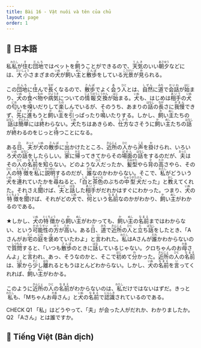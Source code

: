 ```yaml
---
title: Bài 16 - Vật nuôi và tên của chủ
layout: page
order: 1
---
```


## 📖 日本語
私<ruby>私<rt>わたし</rt></ruby>が<ruby>住<rt>す</rt></ruby>む<ruby>団地<rt>だんち</rt></ruby>ではペットを<ruby>飼<rt>か</rt></ruby>うことができるので、<ruby>天気<rt>てんき</rt></ruby>のいい<ruby>朝夕<rt>あさゆう</rt></ruby>などには、<ruby>大小<rt>だいしょう</rt></ruby>さまざまの<ruby>犬<rt>いぬ</rt></ruby>が<ruby>飼<rt>か</rt></ruby>い<ruby>主<rt>ぬし</rt></ruby>と<ruby>散歩<rt>さんぽ</rt></ruby>をしている<ruby>光景<rt>こうけい</rt></ruby>が<ruby>見<rt>み</rt></ruby>られる。

この<ruby>団地<rt>だんち</rt></ruby>に<ruby>住<rt>す</rt></ruby>んで<ruby>長<rt>なが</rt></ruby>くなるので、<ruby>散歩<rt>さんぽ</rt></ruby>でよく<ruby>会<rt>あ</rt></ruby>う<ruby>人<rt>ひと</rt></ruby>とは、<ruby>自然<rt>しぜん</rt></ruby>に<ruby>道<rt>みち</rt></ruby>で<ruby>会話<rt>かいわ</rt></ruby>が<ruby>始<rt>はじ</rt></ruby>まり、<ruby>犬<rt>いぬ</rt></ruby>の<ruby>食<rt>た</rt></ruby>べ<ruby>物<rt>もの</rt></ruby>や<ruby>病気<rt>びょうき</rt></ruby>についての<ruby>情報交換<rt>じょうほうこうかん</rt></ruby>が<ruby>始<rt>はじ</rt></ruby>まる。<ruby>犬<rt>いぬ</rt></ruby>も、はじめは<ruby>相手<rt>あいて</rt></ruby>の<ruby>犬<rt>いぬ</rt></ruby>の<ruby>匂<rt>にお</rt></ruby>いを<ruby>嗅<rt>か</rt></ruby>いだりして<ruby>楽<rt>たの</rt></ruby>しんでいるが、そのうち、あまりの<ruby>話<rt>はなし</rt></ruby>の<ruby>長<rt>なが</rt></ruby>さに<ruby>我慢<rt>がまん</rt></ruby>できず、<ruby>先<rt>さき</rt></ruby>に<ruby>進<rt>すす</rt></ruby>もうと<ruby>飼<rt>か</rt></ruby>い<ruby>主<rt>ぬし</rt></ruby>を<ruby>引<rt>ひ</rt></ruby>っぱったり<ruby>鳴<rt>な</rt></ruby>いたりする。しかし、<ruby>飼<rt>か</rt></ruby>い<ruby>主<rt>ぬし</rt></ruby>たちの<ruby>話<rt>はなし</rt></ruby>は<ruby>簡単<rt>かんたん</rt></ruby>には<ruby>終<rt>お</rt></ruby>わらない。<ruby>犬<rt>いぬ</rt></ruby>たちはあきらめ、<ruby>仕方<rt>しかた</rt></ruby>なさそうに<ruby>飼<rt>か</rt></ruby>い<ruby>主<rt>ぬし</rt></ruby>たちの<ruby>話<rt>はなし</rt></ruby>が<ruby>終<rt>お</rt></ruby>わるのをじっと<ruby>待<rt>ま</rt></ruby>つことになる。

ある<ruby>日<rt>ひ</rt></ruby>、<ruby>夫<rt>おっと</rt></ruby>が<ruby>犬<rt>いぬ</rt></ruby>の<ruby>散歩<rt>さんぽ</rt></ruby>に<ruby>出<rt>で</rt></ruby>かけたところ、<ruby>近所<rt>きんじょ</rt></ruby>の<ruby>人<rt>ひと</rt></ruby>から<ruby>声<rt>こえ</rt></ruby>を<ruby>掛<rt>か</rt></ruby>けられ、いろいろ<ruby>犬<rt>いぬ</rt></ruby>の<ruby>話<rt>はなし</rt></ruby>をしたらしい。<ruby>家<rt>いえ</rt></ruby>に<ruby>帰<rt>かえ</rt></ruby>ってきてからその<ruby>場面<rt>ばめん</rt></ruby>の<ruby>話<rt>はなし</rt></ruby>をするのだが、<ruby>夫<rt>おっと</rt></ruby>はその<ruby>人<rt>ひと</rt></ruby>の<ruby>名前<rt>なまえ</rt></ruby>を<ruby>知<rt>し</rt></ruby>らない。どのような<ruby>人<rt>ひと</rt></ruby>だったか、<ruby>髪型<rt>かみがた</rt></ruby>やら<ruby>背<rt>せ</rt></ruby>の<ruby>高<rt>たか</rt></ruby>さやら、その<ruby>人<rt>ひと</rt></ruby>の<ruby>特徴<rt>とくちょう</rt></ruby>を<ruby>私<rt>わたし</rt></ruby>に<ruby>説明<rt>せつめい</rt></ruby>するのだが、<ruby>誰<rt>だれ</rt></ruby>なのかわからない。そこで、<ruby>私<rt>わたし</rt></ruby>がどういう<ruby>犬<rt>いぬ</rt></ruby>を<ruby>連<rt>つ</rt></ruby>れていたかを<ruby>尋<rt>たず</rt></ruby>ねると、「<ruby>白<rt>しろ</rt></ruby>と<ruby>茶色<rt>ちゃいろ</rt></ruby>のぶちの<ruby>中型犬<rt>ちゅうがたけん</rt></ruby>だった」と<ruby>教<rt>おし</rt></ruby>えてくれた。それさえ<ruby>聞<rt>き</rt></ruby>けば、<ruby>夫<rt>おっと</rt></ruby>と<ruby>話<rt>はな</rt></ruby>した<ruby>相手<rt>あいて</rt></ruby>がだれかはすぐにわかった。つまり、<ruby>犬<rt>いぬ</rt></ruby>の<ruby>特徴<rt>とくちょう</rt></ruby>を<ruby>聞<rt>き</rt></ruby>けば、それがどの<ruby>犬<rt>いぬ</rt></ruby>で、<ruby>何<rt>なん</rt></ruby>という<ruby>名前<rt>なまえ</rt></ruby>なのかがわかり、<ruby>飼<rt>か</rt></ruby>い<ruby>主<rt>ぬし</rt></ruby>がわかるのである。

★しかし、<ruby>犬<rt>いぬ</rt></ruby>の<ruby>特徴<rt>とくちょう</rt></ruby>から<ruby>飼<rt>か</rt></ruby>い<ruby>主<rt>ぬし</rt></ruby>がわかっても、<ruby>飼<rt>か</rt></ruby>い<ruby>主<rt>ぬし</rt></ruby>の<ruby>名前<rt>なまえ</rt></ruby>まではわからない、という<ruby>可能性<rt>かのうせい</rt></ruby>の<ruby>方<rt>ほう</rt></ruby>が<ruby>高<rt>たか</rt></ruby>い。ある<ruby>日<rt>ひ</rt></ruby>、<ruby>道<rt>みち</rt></ruby>で<ruby>近所<rt>きんじょ</rt></ruby>の<ruby>人<rt>ひと</rt></ruby>と<ruby>立<rt>た</rt></ruby>ち<ruby>話<rt>ばなし</rt></ruby>をしたとき、「Aさんがお<ruby>宅<rt>たく</rt></ruby>の<ruby>庭<rt>にわ</rt></ruby>を<ruby>褒<rt>ほ</rt></ruby>めていたわよ」と<ruby>言<rt>い</rt></ruby>われた。<ruby>私<rt>わたし</rt></ruby>はAさんが<ruby>誰<rt>だれ</rt></ruby>かわからないので<ruby>質問<rt>しつもん</rt></ruby>すると、「いつも<ruby>散歩<rt>さんぽ</rt></ruby>のときに<ruby>話<rt>はな</rt></ruby>しているじゃない。クロちゃんのお<ruby>母<rt>かあ</rt></ruby>さんよ」と<ruby>言<rt>い</rt></ruby>われ、あっ、そうなのかと、そこで<ruby>初<rt>はじ</rt></ruby>めて<ruby>分<rt>わ</rt></ruby>かった。<ruby>近所<rt>きんじょ</rt></ruby>の<ruby>人<rt>ひと</rt></ruby>の<ruby>名前<rt>なまえ</rt></ruby>は、<ruby>家<rt>いえ</rt></ruby>から<ruby>少<rt>すこ</rt></ruby>し<ruby>離<rt>はな</rt></ruby>れるともうほとんどわからない。しかし、<ruby>犬<rt>いぬ</rt></ruby>の<ruby>名前<rt>なまえ</rt></ruby>を<ruby>言<rt>い</rt></ruby>ってくれれば、<ruby>飼<rt>か</rt></ruby>い<ruby>主<rt>ぬし</rt></ruby>がわかる。

このように<ruby>近所<rt>きんじょ</rt></ruby>の<ruby>人<rt>ひと</rt></ruby>の<ruby>名前<rt>なまえ</rt></ruby>がわからないのは、<ruby>私<rt>わたし</rt></ruby>だけではないはずだ。きっと<ruby>私<rt>わたし</rt></ruby>も、「Mちゃんお<ruby>母<rt>かあ</rt></ruby>さん」と<ruby>犬<rt>いぬ</rt></ruby>の<ruby>名前<rt>なまえ</rt></ruby>で<ruby>認識<rt>にんしき</rt></ruby>されているのである。

CHECK
Q1 「私」はどうやって、「夫」が会った人がだれか、わかりましたか。
Q2 「Aさん」とは誰ですか。
## 📘 Tiếng Việt (Bản dịch)
